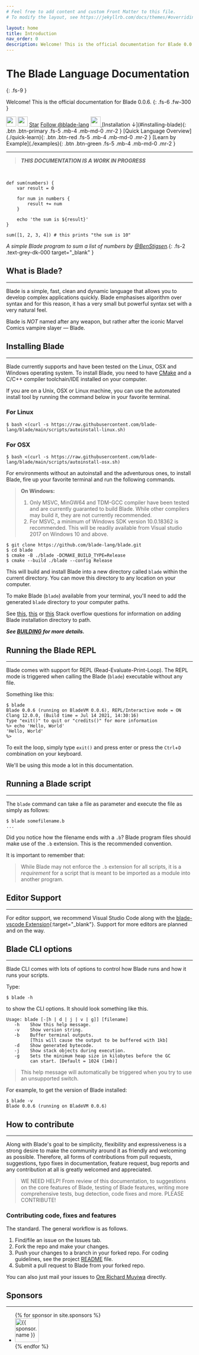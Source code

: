 ```yaml
---
# Feel free to add content and custom Front Matter to this file.
# To modify the layout, see https://jekyllrb.com/docs/themes/#overriding-theme-defaults

layout: home
title: Introduction
nav_order: 0
description: Welcome! This is the official documentation for Blade 0.0.6.
---
```


# The Blade Language Documentation
{: .fs-9 }

Welcome! This is the official documentation for Blade 0.0.6.
{: .fs-6 .fw-300 }

<img src="https://github.com/blade-lang/blade/actions/workflows/codeql.yml/badge.svg" style="height: 27px" />
<img src="https://img.shields.io/badge/License-MIT-yellow.svg" style="height: 27px" />
<a class="github-button" href="https://github.com/blade-lang/blade" data-color-scheme="no-preference: light; light: light; dark: dark;" data-size="large" data-show-count="true" aria-label="Star blade-lang/blade on GitHub">Star</a>
<a class="github-button" href="https://github.com/blade-lang" data-color-scheme="no-preference: light; light: light; dark: dark;" data-size="large" aria-label="Follow @blade-lang on GitHub">Follow @blade-lang</a>
<a href="https://gitter.im/blade-lang/community?utm_source=badge&utm_medium=badge&utm_campaign=pr-badge">
<img src="https://badges.gitter.im/blade-lang/community.svg"  style="height: 27px">
</a>

<span class="fs-8">
[Installation &darr;](#installing-blade){: .btn .btn-primary .fs-5 .mb-4 .mb-md-0 .mr-2 }
[Quick Language Overview](./quick-learn){: .btn .btn-red .fs-5 .mb-4 .mb-md-0 .mr-2 }
[Learn by Example](./examples){: .btn .btn-green .fs-5 .mb-4 .mb-md-0 .mr-2 }
</span>

---

> **_THIS DOCUMENTATION IS A WORK IN PROGRESS_**

<br>

```blade
def sum(numbers) {
    var result = 0

    for num in numbers {
        result += num
    }

    echo 'the sum is ${result}'
}

sum([1, 2, 3, 4]) # this prints "the sum is 10"
```
_A simple Blade program to sum a list of numbers by [@BenStigsen](https://github.com/BenStigsen)._{: .fs-2 .text-grey-dk-000 target="_blank" }


## What is Blade?
---
Blade is a simple, fast, clean and dynamic language that allows you to develop complex applications 
quickly. Blade emphasises algorithm over syntax and for this reason, it has a very small but powerful 
syntax set with a very natural feel.

Blade is _NOT_ named after any weapon, but rather after the iconic Marvel Comics vampire slayer &mdash; Blade.


## Installing Blade
---

Blade currently supports and have been tested on the Linux, OSX and Windows operating system. To install Blade, you need to have [CMake](https://cmake.org/download/) and a C/C++ compiler toolchain/IDE installed on your computer.

If you are on a Unix, OSX or Linux machine, you can use the automated install tool by running the command below in your favorite terminal.

### For Linux

```terminal
$ bash <(curl -s https://raw.githubusercontent.com/blade-lang/blade/main/scripts/autoinstall-linux.sh)
```

### For OSX

```terminal
$ bash <(curl -s https://raw.githubusercontent.com/blade-lang/blade/main/scripts/autoinstall-osx.sh)
```

For environments without an autoinstall and the adventurous ones, to install Blade, fire up your favorite terminal and run the following commands.

> **On Windows:**
> 1. Only MSVC, MinGW64 and TDM-GCC compiler have been tested and are currently guaranted to build Blade. While other compilers may build it, they are not currently recommended.
> 2. For MSVC, a minimum of Windows SDK version 10.0.18362 is recommended. This will be readily available from Visual studio 2017 on Windows 10 and above.

```terminal
$ git clone https://github.com/blade-lang/blade.git
$ cd blade
$ cmake -B ./blade -DCMAKE_BUILD_TYPE=Release
$ cmake --build ./blade --config Release
```

This will build and install Blade into a new directory called `blade` within the current directory. You can move this directory to any location on your computer. 

To make Blade (`blade`) available from your terminal, you'll need to add the generated `blade` directory to your computer paths.

See [this](https://unix.stackexchange.com/questions/26047/how-to-correctly-add-a-path-to-path), [this](https://stackoverflow.com/questions/11530090/adding-a-new-entry-to-the-path-variable-in-zsh) or [this](https://stackoverflow.com/questions/44272416/how-to-add-a-folder-to-path-environment-variable-in-windows-10-with-screensho) Stack overflow questions for information on adding Blade installation directory to path.

**_See [BUILDING](https://github.com/blade-lang/blade/blob/main/BUILDING.md) for more details._**


## Running the Blade REPL
---

Blade comes with support for REPL (Read-Evaluate-Print-Loop). The REPL mode is triggered when calling the Blade (`blade`) executable without any file.

Something like this:

```terminal
$ blade
Blade 0.0.6 (running on BladeVM 0.0.6), REPL/Interactive mode = ON
Clang 12.0.0, (Build time = Jul 14 2021, 14:30:16)
Type "exit()" to quit or "credits()" for more information
%> echo 'Hello, World'
'Hello, World'
%> 
```

To exit the loop, simply type `exit()` and press enter or press the `Ctrl`+`D` combination on your keyboard.

We'll be using this mode a lot in this documentation.


## Running a Blade script
---

The `blade` command can take a file as parameter and execute the file as simply as follows:

```terminal
$ blade somefilename.b
...
```

Did you notice how the filename ends with a `.b`? Blade program files should make use of the `.b` extension. This is the recommended convention. 

It is important to remember that:

> While Blade may not enforce the `.b` extension for all scripts, it is a _requirement_ for a script that is meant to be imported as a module into another program.


## Editor Support
---

For editor support, we recommend Visual Studio Code along with the [blade-vscode Extension](https://marketplace.visualstudio.com/items?itemName=blade-lang.blade-vscode){:target="_blank"}. 
Support for more editors are planned and on the way.


## Blade CLI options
---

Blade CLI comes with lots of options to control how Blade runs and how it runs
your scripts.

Type:

```terminal
$ blade -h
```

to show the CLI options. It should look something like this.


```terminal
Usage: blade [-[h | d | j | v | g]] [filename]
   -h    Show this help message.
   -v    Show version string.
   -b    Buffer terminal outputs.
         [This will cause the output to be buffered with 1kb]
   -d    Show generated bytecode.
   -j    Show stack objects during execution.
   -g    Sets the minimum heap size in kilobytes before the GC
         can start. [Default = 1024 (1mb)]
```

> This help message will automatically be triggered when you try to use an unsupported switch.

For example, to get the version of Blade installed:

```terminal
$ blade -v
Blade 0.0.6 (running on BladeVM 0.0.6)
```


## How to contribute
---

Along with Blade's goal to be simplicity, flexibility and expressiveness is a strong desire to make the community around it as friendly and welcoming as possible. Therefore, all forms of contributions from pull requests, suggestions, typo fixes in documentation, feature request, bug reports and any contribution at all is greatly welcomed and appreciated.

> WE NEED HELP! From review of this documentation, to suggestions on the core features of Blade, 
testing of Blade features, writing more comprehensive tests, bug detection, code fixes and more. 
PLEASE CONTRIBUTE!

### Contributing code, fixes and features

The standard. The general workflow is as follows.

1. Find/file an issue on the Issues tab.
2. Fork the repo and make your changes.
3. Push your changes to a branch in your forked repo. For coding guidelines, see the project [README](https://github.com/blade-lang/blade/blob/main/README.md) file.
4. Submit a pull request to Blade from your forked repo.

You can also just mail your issues to [Ore Richard Muyiwa](mailto:eqliqandfriends@gmail.com) directly.


## Sponsors
---

<!-- ![IMG](https://github.com/blade-lang/blade/raw/main/jetbrains.png) -->

<ul class="list-style-none">
{% for sponsor in site.sponsors %}
  <li class="d-inline-block mr-1">
     <a href="#{{ sponsor.link }}"><img src="{{ sponsor.image }}" width="64" height="64" alt="{{ sponsor.name }}"/></a>
  </li>
{% endfor %}
</ul>

<!-- Place this tag in your head or just before your close body tag. -->
<script async defer src="https://buttons.github.io/buttons.js"></script>